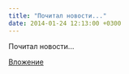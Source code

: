 ```yaml
---
title: "Почитал новости..."
date: 2014-01-24 12:13:00 +0300
---
```


Почитал новости...

[Вложение](https://vk.com/photo41076938_320590700)
